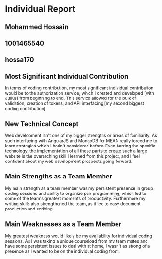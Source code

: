 # Individual Report

## Mohammed Hossain
## 1001465540
## hossa170

## Most Significant Individual Contribution

In terms of coding contribution, my most significant individual contribution would be to the authorization service, which I created and  developed [with Julius] from beginning to end. This service allowed for the bulk of validation, creation of tokens, and API interfacing [my second biggest coding contribution]. 

## New Technical Concept

Web development isn't one of my bigger strengths or areas of familiarity. As such interfacing with AngularJS and MongoDB for MEAN really forced me to learn strategies which I hadn't considered before. Even barring the specific technology, the implementation of all these parts to create such a large website is the overarching skill I learned from this project, and I feel confident about my web development prospects going forward.

## Main Strengths as a Team Member

My main strength as a team member was my persistent presence in group coding sessions and ability to organize pair programming, which led to some of the team's greatest moments of productivity. Furthermore my writing skills also strengthened the team, as it led to easy document production and scribing. 

## Main Weaknesses as a Team Member

My greatest weakness would likely be my availability for individual coding sessions. As I was taking a unique courseload from my team mates and have some persistent issues to deal with at home, I wasn't as strong of a presence as I wanted to be on the individual coding front. 
